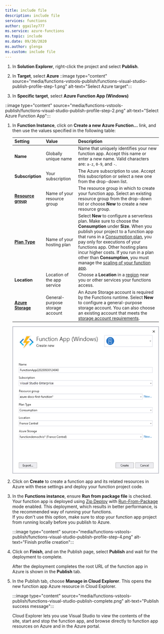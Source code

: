 ```yaml
---
title: include file
description: include file
services: functions
author: ggailey777
ms.service: azure-functions
ms.topic: include
ms.date: 09/30/2020
ms.author: glenga
ms.custom: include file
---
```


1. In **Solution Explorer**, right-click the project and select **Publish**.

1. In **Target**, select **Azure**
::image type="content" source="media/functions-vstools-publish/functions-visual-studio-publish-profile-step-1.png" alt-text="Select Azure target":::

1. In **Specific target**, select **Azure Function App (Windows)**

::image type="content" source="media/functions-vstools-publish/functions-visual-studio-publish-profile-step-2.png" alt-text="Select Azure Function App":::

1. In **Function Instance**, click on **Create a new Azure Function...** link, and then use the values specified in the following table:


    | Setting      | Value  | Description                                |
    | ------------ |  ------- | -------------------------------------------------- |
    | **Name** | Globally unique name | Name that uniquely identifies your new function app. Accept this name or enter a new name. Valid characters are: `a-z`, `0-9`, and `-`. |
    | **Subscription** | Your subscription | The Azure subscription to use. Accept this subscription or select a new one from the drop-down list. |
    | **[Resource group](../articles/azure-resource-manager/management/overview.md)** | Name of your resource group |  The resource group in which to create your function app. Select an existing resource group from the drop-down list or choose **New** to create a new resource group.|
    | **[Plan Type](../articles/azure-functions/functions-scale.md)** | Name of your hosting plan | Select **New** to configure a serverless plan. Make sure to choose the **Consumption** under **Size**. When you publish your project to a function app that runs in a [Consumption plan](../articles/azure-functions/functions-scale.md#consumption-plan), you pay only for executions of your functions app. Other hosting plans incur higher costs. If you run in a plan other than **Consumption**, you must manage the [scaling of your function app](../articles/azure-functions/functions-scale.md).  |
    | **Location** | Location of the app service | Choose a **Location** in a [region](https://azure.microsoft.com/regions/) near you or other services your functions access. |
    | **[Azure Storage](../articles/storage/common/storage-account-create.md)** | General-purpose storage account | An Azure Storage account is required by the Functions runtime. Select **New** to configure a general-purpose storage account. You can also choose an existing account that meets the [storage account requirements](../articles/azure-functions/functions-scale.md#storage-account-requirements).  |

    ![Create App Service dialog](./media/functions-vstools-publish/functions-visual-studio-publish.png)


1. Click on **Create** to create a function app and its related resources in Azure with these settings and deploy your function project code. 
1. In the **Functions instance**, ensure **Run from package file** is checked. Your function app is deployed using [Zip Deploy](../articles/azure-functions/functions-deployment-technologies.md#zip-deploy) with [Run-From-Package](../articles/azure-functions/run-functions-from-deployment-package.md) mode enabled. This deployment, which results in better performance, is the recommended way of running your functions. <br/>If you don't use this option, make sure to stop your function app project from running locally before you publish to Azure. 

    :::image type="content" source="media/functions-vstools-publish/functions-visual-studio-publish-profile-step-4.png" alt-text="Finish profile creation":::

1. Click on **Finish**, and on the Publish page, select **Publish** and wait for the deployment to complete. 

    After the deployment completes the root URL of the function app in Azure is shown in the **Publish** tab. 
    
1.  In the Publish tab, choose **Manage in Cloud Explorer**. This opens the new function app Azure resource in Cloud Explorer. 
    
    :::image type="content" source="media/functions-vstools-publish/functions-visual-studio-publish-complete.png" alt-text="Publish success message":::
    
    Cloud Explorer lets you use Visual Studio to view the contents of the site, start and stop the function app, and browse directly to function app resources on Azure and in the Azure portal. 